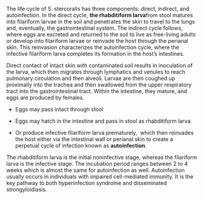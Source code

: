The life cycle of S. stercoralis has three components: direct, indirect, and autoinfection. In the direct cycle, **the rhabditiform larva**from stool matures into filariform larvae in the soil and penetrates the skin to travel to the lungs and, eventually, the gastrointestinal system. The indirect cycle follows, where eggs are excreted and returned to the soil to live as free-living adults or develop into filariform larvae or reinvade the host through the perianal skin. This reinvasion characterizes the autoinfection cycle, where the infective filariform larva completes its formation in the host’s intestines.

Direct contact of intact skin with contaminated soil results in inoculation of the larva, which then migrates through lymphatics and venules to reach pulmonary circulation and then alveoli. Larvae are then coughed up proximally into the trachea and then swallowed from the upper respiratory tract into the gastrointestinal tract. Within the intestine, they mature, and eggs are produced by females.

- Eggs may pass intact through stool

- Eggs may hatch in the intestine and pass in stool as rhabditiform larva

- Or produce infective filariform larva prematurely,  which then reinvades the host either via the intestinal wall or perianal skin to create a perpetual cycle of infection known as **autoinfection**.

The rhabditiform larva is the initial noninfective stage, whereas the filariform larva is the infective stage. The incubation period ranges between 2 to 4 weeks which is almost the same for autoinfection as well. Autoinfection usually occurs in individuals with impaired cell-mediated immunity. It is the key pathway to both hyperinfection syndrome and disseminated strongyloidiasis.